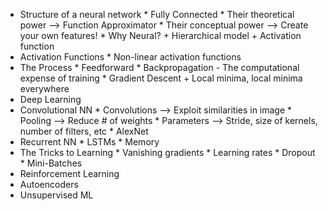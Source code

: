 + Structure of a neural network
      * Fully Connected
      * Their theoretical power --> Function Approximator
      * Their conceptual power --> Create your own features!
      * Why Neural?
            + Hierarchical model
            + Activation function
+ Activation Functions
      * Non-linear activation functions
+ The Process
      * Feedforward
      * Backpropagation
            - The computational expense of training
      * Gradient Descent
            + Local minima, local minima everywhere
+ Deep Learning
+ Convolutional NN
      * Convolutions --> Exploit similarities in image
      * Pooling --> Reduce # of weights
      * Parameters --> Stride, size of kernels, number of filters, etc
      * AlexNet
+ Recurrent NN
      * LSTMs
      * Memory
+ The Tricks to Learning
      * Vanishing gradients
      * Learning rates
      * Dropout
      * Mini-Batches
+ Reinforcement Learning
+ Autoencoders
+ Unsupervised ML
